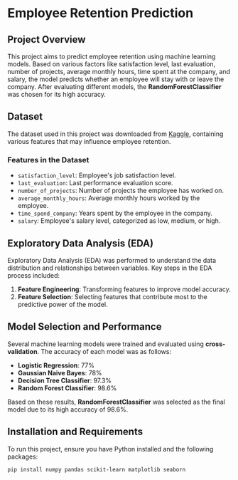 # Employee Retention Prediction

## Project Overview
This project aims to predict employee retention using machine learning models. Based on various factors like satisfaction level, last evaluation, number of projects, average monthly hours, time spent at the company, and salary, the model predicts whether an employee will stay with or leave the company. After evaluating different models, the **RandomForestClassifier** was chosen for its high accuracy.

## Dataset
The dataset used in this project was downloaded from [Kaggle](https://www.kaggle.com/), containing various features that may influence employee retention.

### Features in the Dataset
- `satisfaction_level`: Employee's job satisfaction level.
- `last_evaluation`: Last performance evaluation score.
- `number_of_projects`: Number of projects the employee has worked on.
- `average_monthly_hours`: Average monthly hours worked by the employee.
- `time_spend_company`: Years spent by the employee in the company.
- `salary`: Employee's salary level, categorized as low, medium, or high.

## Exploratory Data Analysis (EDA)
Exploratory Data Analysis (EDA) was performed to understand the data distribution and relationships between variables. Key steps in the EDA process included:
1. **Feature Engineering**: Transforming features to improve model accuracy.
2. **Feature Selection**: Selecting features that contribute most to the predictive power of the model.

## Model Selection and Performance
Several machine learning models were trained and evaluated using **cross-validation**. The accuracy of each model was as follows:
- **Logistic Regression**: 77%
- **Gaussian Naive Bayes**: 78%
- **Decision Tree Classifier**: 97.3%
- **Random Forest Classifier**: 98.6%

Based on these results, **RandomForestClassifier** was selected as the final model due to its high accuracy of 98.6%.

## Installation and Requirements
To run this project, ensure you have Python installed and the following packages:

```bash
pip install numpy pandas scikit-learn matplotlib seaborn
